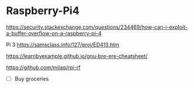 # Raspberry-Pi4

https://security.stackexchange.com/questions/234469/how-can-i-exploit-a-buffer-overflow-on-a-raspberry-pi-4


Pi 3
https://samsclass.info/127/proj/ED413.htm


https://learnbyexample.github.io/gnu-bre-ere-cheatsheet/

https://github.com/milaq/rpi-rf

- [ ] Buy groceries
